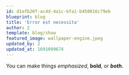 ```yaml
---
id: d1efb20f-ac4d-4a1c-bfa1-b450016c79eb
blueprint: blog
title: 'Error est necessita'
author: 2
template: blog/show
featured_image: wallpaper-engine.jpeg
updated_by: 2
updated_at: 1691099674
---
```

You can make things *emphasized*, **bold**, or _**both**_.